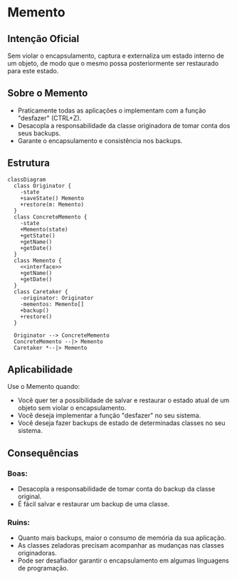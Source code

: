 # Memento

## Intenção Oficial

Sem violar o encapsulamento, captura e externaliza um estado interno de um objeto, de modo que o mesmo possa posteriormente ser restaurado para este estado.

## Sobre o Memento

- Praticamente todas as aplicações o implementam com a função "desfazer" (CTRL+Z).
- Desacopla a responsabilidade da classe originadora de tomar conta dos seus backups.
- Garante o encapsulamento e consistência nos backups.

## Estrutura

```mermaid
classDiagram
  class Originator {
    -state
    +saveState() Memento
    +restore(m: Memento)
  }
  class ConcreteMemento {
    -state
    +Memento(state)
    +getState()
    +getName()
    +getDate()
  }
  class Memento {
    <<interface>>
    +getName()
    +getDate()
  }
  class Caretaker {
    -originator: Originator
    -mementos: Memento[]
    +backup()
    +restore()
  }

  Originator --> ConcreteMemento
  ConcreteMemento --|> Memento
  Caretaker *--|> Memento
```

## Aplicabilidade

Use o Memento quando:
- Você quer ter a possibilidade de salvar e restaurar o estado atual de um objeto sem violar o encapsulamento.
- Você deseja implementar a função "desfazer" no seu sistema.
- Você deseja fazer backups de estado de determinadas classes no seu sistema.

## Consequências

### Boas:

- Desacopla a responsabilidade de tomar conta do backup da classe original.
- É fácil salvar e restaurar um backup de uma classe.

### Ruins:

- Quanto mais backups, maior o consumo de memória da sua aplicação.
- As classes zeladoras precisam acompanhar as mudanças nas classes originadoras.
- Pode ser desafiador garantir o encapsulamento em algumas linguagens de programação.
